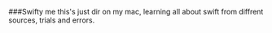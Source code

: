 ###Swifty me
this's just dir on my mac, learning all about swift from diffrent sources, trials and errors. 

